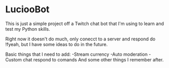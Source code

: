 # LuciooBot
This is just a simple project off a Twitch chat bot that I'm using to learn and test my Python skills.

Right now it doesn't do much, only conecct to a server and respond do !fyeah, but I have some ideas to do in the future.


Basic things that I need to add:
-Stream currency
-Auto moderation
-Custom chat respond to comands
And some other things I remember after.

